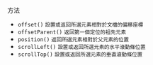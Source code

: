 方法
- `offset()` <small>設置或返回所選元素相對於文檔的偏移座標</small>
- `offsetParent()` <small>返回第一個定位的祖先元素</small>
- `position()` <small>返回所選元素相對於父元素的位置</small>
- `scrollLeft()` <small>設置或返回所選元素的水平滾動條位置</small>
- `scrollTop()` <small>設置或返回所選元素的垂直滾動條位置</small>